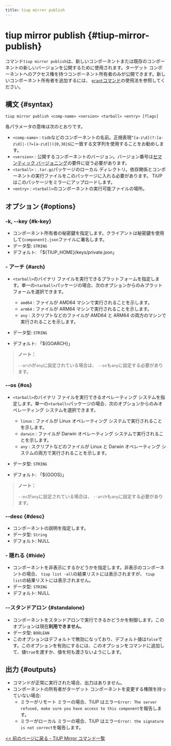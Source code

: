 ```yaml
---
title: tiup mirror publish
---
```


# tiup mirror publish {#tiup-mirror-publish}

コマンド`tiup mirror publish`は、新しいコンポーネントまたは既存のコンポーネントの新しいバージョンを公開するために使用されます。ターゲット コンポーネントへのアクセス権を持つコンポーネント所有者のみが公開できます。新しいコンポーネント所有者を追加するには、 [`grant`コマンド](/tiup/tiup-command-mirror-grant.md)の使用法を参照してください。

## 構文 {#syntax}

```shell
tiup mirror publish <comp-name> <version> <tarball> <entry> [flags]
```

各パラメータの意味は次のとおりです。

-   `<comp-name>` : `tidb`などのコンポーネントの名前。正規表現`^[a-z\d](?:[a-z\d]|-(?=[a-z\d])){0,38}$`に一致する文字列を使用することをお勧めします。
-   `<version>` : 公開するコンポーネントのバージョン。バージョン番号は[セマンティック バージョニング](https://semver.org/)の要件に従う必要があります。
-   `<tarball>` : `.tar.gz`パッケージのローカル ディレクトリ。依存関係とコンポーネントの実行ファイルをこのパッケージに入れる必要があります。 TiUP はこのパッケージをミラーにアップロードします。
-   `<entry>` : `<tarball>`のコンポーネントの実行可能ファイルの場所。

## オプション {#options}

### -k, --key {#k-key}

-   コンポーネント所有者の秘密鍵を指定します。クライアントは秘密鍵を使用して`{component}.json`ファイルに署名します。
-   データ型: `STRING`
-   デフォルト: 「${TIUP_HOME}/keys/private.json」

### - アーチ {#arch}

-   `<tarball>`のバイナリ ファイルを実行できるプラットフォームを指定します。単一の`<tarball>`パッケージの場合、次のオプションからのみプラットフォームを選択できます。

    -   `amd64` : ファイルが AMD64 マシンで実行されることを示します。
    -   `arm64` : ファイルが ARM64 マシンで実行されることを示します。
    -   `any` : スクリプトなどのファイルが AMD64 と ARM64 の両方のマシンで実行されることを示します。

-   データ型: `STRING`

-   デフォルト: 「${GOARCH}」

> **ノート：**
>
> `--arch`が`any`に設定されている場合は、 `--os`も`any`に設定する必要があります。

### --os {#os}

-   `<tarball>`のバイナリ ファイルを実行できるオペレーティング システムを指定します。単一の`<tarball>`パッケージの場合、次のオプションからのみオペレーティング システムを選択できます。

    -   `linux` : ファイルが Linux オペレーティング システムで実行されることを示します。
    -   `darwin` : ファイルが Darwin オペレーティング システムで実行されることを示します。
    -   `any` : スクリプトなどのファイルが Linux と Darwin オペレーティング システムの両方で実行されることを示します。

-   データ型: `STRING`

-   デフォルト: 「${GOOS}」

> **ノート：**
>
> `--os`が`any`に設定されている場合は、 `--arch`も`any`に設定する必要があります。

### --desc {#desc}

-   コンポーネントの説明を指定します。
-   データ型: `String`
-   デフォルト: NULL

### - 隠れる {#hide}

-   コンポーネントを非表示にするかどうかを指定します。非表示のコンポーネントの場合、 `tiup list -all`の結果リストには表示されますが、 `tiup list`の結果リストには表示されません。
-   データ型: `STRING`
-   デフォルト: NULL

### --スタンドアロン {#standalone}

-   コンポーネントをスタンドアロンで実行できるかどうかを制御します。このオプションは現在**利用できません**。
-   データ型: `BOOLEAN`
-   このオプションはデフォルトで無効になっており、デフォルト値は`false`です。このオプションを有効にするには、このオプションをコマンドに追加して、値`true`を渡すか、値を何も渡さないようにします。

## 出力 {#outputs}

-   コマンドが正常に実行された場合、出力はありません。
-   コンポーネントの所有者がターゲット コンポーネントを変更する権限を持っていない場合:
    -   ミラーがリモート ミラーの場合、TiUP はエラー`Error: The server refused, make sure you have access to this component`を報告します。
    -   ミラーがローカル ミラーの場合、TiUP はエラー`Error: the signature is not correct`を報告します。

[&lt;&lt; 前のページに戻る - TiUP Mirror コマンド一覧](/tiup/tiup-command-mirror.md#command-list)
